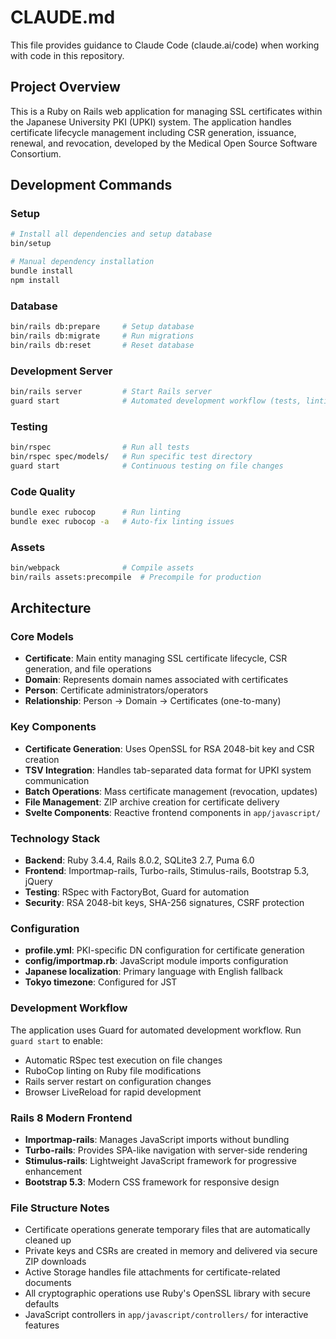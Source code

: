 # CLAUDE.md

This file provides guidance to Claude Code (claude.ai/code) when working with code in this repository.

## Project Overview

This is a Ruby on Rails web application for managing SSL certificates within the Japanese University PKI (UPKI) system. The application handles certificate lifecycle management including CSR generation, issuance, renewal, and revocation, developed by the Medical Open Source Software Consortium.

## Development Commands

### Setup
```bash
# Install all dependencies and setup database
bin/setup

# Manual dependency installation
bundle install
npm install
```

### Database
```bash
bin/rails db:prepare     # Setup database
bin/rails db:migrate     # Run migrations
bin/rails db:reset       # Reset database
```

### Development Server
```bash
bin/rails server         # Start Rails server
guard start              # Automated development workflow (tests, linting, server, livereload)
```

### Testing
```bash
bin/rspec                # Run all tests
bin/rspec spec/models/   # Run specific test directory
guard start              # Continuous testing on file changes
```

### Code Quality
```bash
bundle exec rubocop      # Run linting
bundle exec rubocop -a   # Auto-fix linting issues
```

### Assets
```bash
bin/webpack              # Compile assets
bin/rails assets:precompile  # Precompile for production
```

## Architecture

### Core Models
- **Certificate**: Main entity managing SSL certificate lifecycle, CSR generation, and file operations
- **Domain**: Represents domain names associated with certificates  
- **Person**: Certificate administrators/operators
- **Relationship**: Person → Domain → Certificates (one-to-many)

### Key Components
- **Certificate Generation**: Uses OpenSSL for RSA 2048-bit key and CSR creation
- **TSV Integration**: Handles tab-separated data format for UPKI system communication
- **Batch Operations**: Mass certificate management (revocation, updates)
- **File Management**: ZIP archive creation for certificate delivery
- **Svelte Components**: Reactive frontend components in `app/javascript/`

### Technology Stack
- **Backend**: Ruby 3.4.4, Rails 8.0.2, SQLite3 2.7, Puma 6.0
- **Frontend**: Importmap-rails, Turbo-rails, Stimulus-rails, Bootstrap 5.3, jQuery
- **Testing**: RSpec with FactoryBot, Guard for automation
- **Security**: RSA 2048-bit keys, SHA-256 signatures, CSRF protection

### Configuration
- **profile.yml**: PKI-specific DN configuration for certificate generation
- **config/importmap.rb**: JavaScript module imports configuration
- **Japanese localization**: Primary language with English fallback
- **Tokyo timezone**: Configured for JST

### Development Workflow
The application uses Guard for automated development workflow. Run `guard start` to enable:
- Automatic RSpec test execution on file changes
- RuboCop linting on Ruby file modifications
- Rails server restart on configuration changes
- Browser LiveReload for rapid development

### Rails 8 Modern Frontend
- **Importmap-rails**: Manages JavaScript imports without bundling
- **Turbo-rails**: Provides SPA-like navigation with server-side rendering
- **Stimulus-rails**: Lightweight JavaScript framework for progressive enhancement
- **Bootstrap 5.3**: Modern CSS framework for responsive design

### File Structure Notes
- Certificate operations generate temporary files that are automatically cleaned up
- Private keys and CSRs are created in memory and delivered via secure ZIP downloads
- Active Storage handles file attachments for certificate-related documents
- All cryptographic operations use Ruby's OpenSSL library with secure defaults
- JavaScript controllers in `app/javascript/controllers/` for interactive features